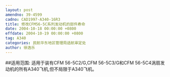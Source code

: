 ```yaml
---
layout: post
amendno: 39-4599
cadno: CAD1997-A340-16R3
title: 修改CFM56-5C系列发动机的部件寿命
date: 2004-10-18 00:00:00 +0800
effdate: 2004-10-19 00:00:00 +0800
tag: A340
categories: 民航华东地区管理局适航审定处
author: 徐逸乐
---
```


##适用范围:
适用于装有CFM 56-5C2/G,CFM 56-5C3/G和CFM 56-5C4涡扇发动机的所有A340飞机,但不局限于A340飞机。

